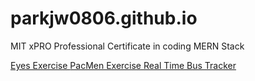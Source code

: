 # parkjw0806.github.io

MIT xPRO Professional Certificate in coding MERN Stack

<a href ="http://parkjw0806.github.io.eyeexercise"> Eyes Exercise </a>
<a href ="http://parkjw0806.github.io.pacmenexercise"> PacMen Exercise </a>
<a href ="http://parkjw0806.github.io.realtimebustracker"> Real Time Bus Tracker </a>